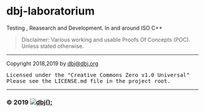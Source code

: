 # dbj-laboratorium
Testing , Reasearch and Development. In and around  ISO C++

> Disclaimer: Various working and usable Proofs Of Concepts (POC). Unless stated otherwise.

-------------------------------------

Copyright 2018,2019 by dbj@dbj.org
<pre>
Licensed under the "Creative Commons Zero v1.0 Universal"
Please see the LICENSE.md file in the project root.
</pre>
---------------------------------------------------------------------  

### &copy; 2019 [![dbj();](http://dbj.org/wp-content/uploads/2015/12/cropped-dbj-icon-e1486129719897.jpg)](http://www.dbj.org "dbj")  


